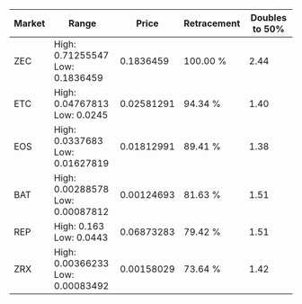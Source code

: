 | Market | Range | Price| Retracement | Doubles to 50% |
| --- | --- | --- | --- | --- |
| ZEC | High: 0.71255547<br />Low: 0.1836459 | 0.1836459 | 100.00 % | 2.44 |
| ETC | High: 0.04767813<br />Low: 0.0245 | 0.02581291 | 94.34 % | 1.40 |
| EOS | High: 0.0337683<br />Low: 0.01627819 | 0.01812991 | 89.41 % | 1.38 |
| BAT | High: 0.00288578<br />Low: 0.00087812 | 0.00124693 | 81.63 % | 1.51 |
| REP | High: 0.163<br />Low: 0.0443 | 0.06873283 | 79.42 % | 1.51 |
| ZRX | High: 0.00366233<br />Low: 0.00083492 | 0.00158029 | 73.64 % | 1.42 |
